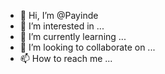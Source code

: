 - 👋 Hi, I’m @Payinde
- 👀 I’m interested in ...
- 🌱 I’m currently learning ...
- 💞️ I’m looking to collaborate on ...
- 📫 How to reach me ...

<!---
Payinde/Payinde is a ✨ special ✨ repository because its `README.md` (this file) appears on your GitHub profile.
You can click the Preview link to take a look at your changes.
--->
